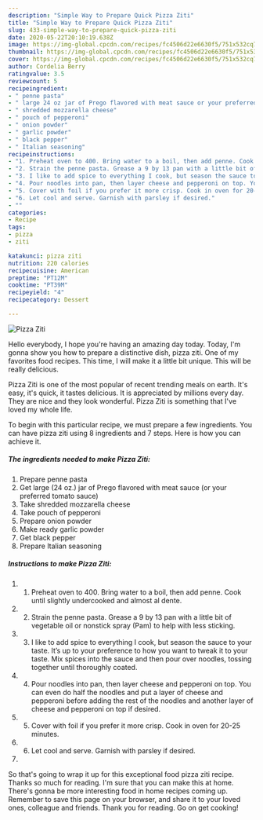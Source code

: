 ```yaml
---
description: "Simple Way to Prepare Quick Pizza Ziti"
title: "Simple Way to Prepare Quick Pizza Ziti"
slug: 433-simple-way-to-prepare-quick-pizza-ziti
date: 2020-05-22T20:10:19.638Z
image: https://img-global.cpcdn.com/recipes/fc4506d22e6630f5/751x532cq70/pizza-ziti-recipe-main-photo.jpg
thumbnail: https://img-global.cpcdn.com/recipes/fc4506d22e6630f5/751x532cq70/pizza-ziti-recipe-main-photo.jpg
cover: https://img-global.cpcdn.com/recipes/fc4506d22e6630f5/751x532cq70/pizza-ziti-recipe-main-photo.jpg
author: Cordelia Berry
ratingvalue: 3.5
reviewcount: 5
recipeingredient:
- " penne pasta"
- " large 24 oz jar of Prego flavored with meat sauce or your preferred tomato sauce"
- " shredded mozzarella cheese"
- " pouch of pepperoni"
- " onion powder"
- " garlic powder"
- " black pepper"
- " Italian seasoning"
recipeinstructions:
- "1. Preheat oven to 400. Bring water to a boil, then add penne. Cook until slightly undercooked and almost al dente."
- "2. Strain the penne pasta. Grease a 9 by 13 pan with a little bit of vegetable oil or nonstick spray (Pam) to help with less sticking."
- "3. I like to add spice to everything I cook, but season the sauce to your taste. It’s up to your preference to how you want to tweak it to your taste. Mix spices into the sauce and then pour over noodles, tossing together until thoroughly coated."
- "4. Pour noodles into pan, then layer cheese and pepperoni on top. You can even do half the noodles and put a layer of cheese and pepperoni before adding the rest of the noodles and another layer of cheese and pepperoni on top if desired."
- "5. Cover with foil if you prefer it more crisp. Cook in oven for 20-25 minutes."
- "6. Let cool and serve. Garnish with parsley if desired."
- ""
categories:
- Recipe
tags:
- pizza
- ziti

katakunci: pizza ziti 
nutrition: 220 calories
recipecuisine: American
preptime: "PT12M"
cooktime: "PT39M"
recipeyield: "4"
recipecategory: Dessert

---
```



![Pizza Ziti](https://img-global.cpcdn.com/recipes/fc4506d22e6630f5/751x532cq70/pizza-ziti-recipe-main-photo.jpg)

Hello everybody, I hope you're having an amazing day today. Today, I'm gonna show you how to prepare a distinctive dish, pizza ziti. One of my favorites food recipes. This time, I will make it a little bit unique. This will be really delicious.

Pizza Ziti is one of the most popular of recent trending meals on earth. It's easy, it's quick, it tastes delicious. It is appreciated by millions every day. They are nice and they look wonderful. Pizza Ziti is something that I've loved my whole life.




To begin with this particular recipe, we must prepare a few ingredients. You can have pizza ziti using 8 ingredients and 7 steps. Here is how you can achieve it.

<!--inarticleads1-->

##### The ingredients needed to make Pizza Ziti:

1. Prepare  penne pasta
1. Get  large (24 oz.) jar of Prego flavored with meat sauce (or your preferred tomato sauce)
1. Take  shredded mozzarella cheese
1. Take  pouch of pepperoni
1. Prepare  onion powder
1. Make ready  garlic powder
1. Get  black pepper
1. Prepare  Italian seasoning




<!--inarticleads2-->

##### Instructions to make Pizza Ziti:

1. 1. Preheat oven to 400. Bring water to a boil, then add penne. Cook until slightly undercooked and almost al dente.
1. 2. Strain the penne pasta. Grease a 9 by 13 pan with a little bit of vegetable oil or nonstick spray (Pam) to help with less sticking.
1. 3. I like to add spice to everything I cook, but season the sauce to your taste. It’s up to your preference to how you want to tweak it to your taste. Mix spices into the sauce and then pour over noodles, tossing together until thoroughly coated.
1. 4. Pour noodles into pan, then layer cheese and pepperoni on top. You can even do half the noodles and put a layer of cheese and pepperoni before adding the rest of the noodles and another layer of cheese and pepperoni on top if desired.
1. 5. Cover with foil if you prefer it more crisp. Cook in oven for 20-25 minutes.
1. 6. Let cool and serve. Garnish with parsley if desired.
1. 




So that's going to wrap it up for this exceptional food pizza ziti recipe. Thanks so much for reading. I'm sure that you can make this at home. There's gonna be more interesting food in home recipes coming up. Remember to save this page on your browser, and share it to your loved ones, colleague and friends. Thank you for reading. Go on get cooking!
